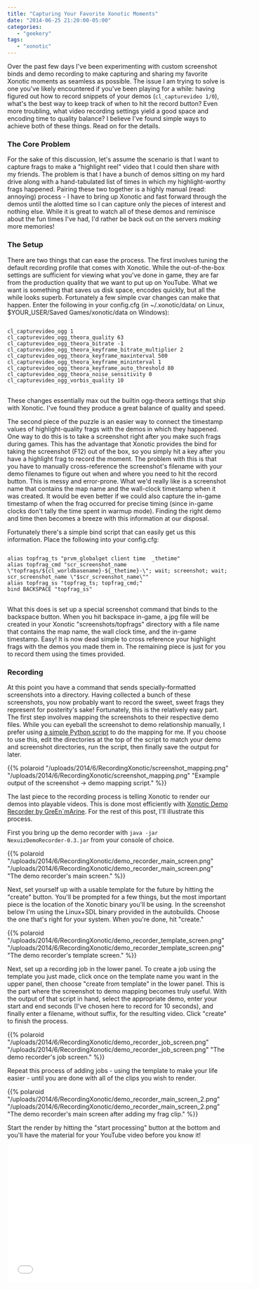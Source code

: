 ```yaml
---
title: "Capturing Your Favorite Xonotic Moments"
date: "2014-06-25 21:20:00-05:00"
categories:
   - "geekery"
tags:
   - "xonotic"
---
```

Over the past few days I've been experimenting with custom screenshot binds and demo recording to make capturing and sharing my favorite Xonotic moments as seamless as possible. The issue I am trying to solve is one you've likely encountered if you've been playing for a while: having figured out how to record snippets of your demos (<code>cl_capturevideo 1/0</code>), what's the best way to keep track of when to hit the record button? Even more troubling, what video recording settings yield a good space and encoding time to quality balance? I believe I've found simple ways to achieve both of these things. Read on for the details.

<!--more-->

### The Core Problem

For the sake of this discussion, let's assume the scenario is that I want to capture frags to make a "highlight reel" video that I could then share with my friends. The problem is that I have a bunch of demos sitting on my hard drive along with a hand-tabulated list of times in which my highlight-worthy frags happened. Pairing these two together is a highly manual (read: annoying) process - I have to bring up Xonotic and fast forward through the demos until the alotted time so I can capture only the pieces of interest and nothing else. While it is great to watch all of these demos and reminisce about the fun times I've had, I'd rather be back out on the servers *making* more memories!

### The Setup

There are two things that can ease the process. The first involves tuning the default recording profile that comes with Xonotic. While the out-of-the-box settings are sufficient for viewing what you've done in game, they are far from the production quality that we want to put up on YouTube. What we want is something that saves us disk space, encodes quickly, but all the while looks superb. Fortunately a few simple cvar changes can make that happen. Enter the following in your config.cfg (in ~/.xonotic/data/ on Linux, $YOUR_USER/Saved Games/xonotic/data on Windows):

<pre><code>
cl_capturevideo_ogg 1
cl_capturevideo_ogg_theora_quality 63
cl_capturevideo_ogg_theora_bitrate -1
cl_capturevideo_ogg_theora_keyframe_bitrate_multiplier 2
cl_capturevideo_ogg_theora_keyframe_maxinterval 500
cl_capturevideo_ogg_theora_keyframe_mininterval 1
cl_capturevideo_ogg_theora_keyframe_auto_threshold 80
cl_capturevideo_ogg_theora_noise_sensitivity 0
cl_capturevideo_ogg_vorbis_quality 10
</code>
</pre>

These changes essentially max out the builtin ogg-theora settings that ship with Xonotic. I've found they produce a great balance of quality and speed. 

The second piece of the puzzle is an easier way to connect the timestamp values of highlight-quality frags with the demos in which they happened. One way to do this is to take a screenshot right after you make such frags during games. This has the advantage that Xonotic provides the bind for taking the screenshot (F12) out of the box, so you simply hit a key after you have a highlight frag to record the moment. The problem with this is that you have to manually cross-reference the screenshot's filename with your demo filenames to figure out when and where you need to hit the record button. This is messy and error-prone. What we'd really like is a screenshot name that contains the map name and the wall-clock timestamp when it was created. It would be even better if we could also capture the in-game timestamp of when the frag occurred for precise timing (since in-game clocks don't tally the time spent in warmup mode). Finding the right demo and time then becomes a breeze with this information at our disposal.

Fortunately there's a simple bind script that can easily get us this information. Place the following into your config.cfg:

<pre><code>
alias topfrag_ts "prvm_globalget client time  _thetime"
alias topfrag_cmd "scr_screenshot_name \"topfrags/${cl_worldbasename}-${_thetime}-\"; wait; screenshot; wait; scr_screenshot_name \"$scr_screenshot_name\""
alias topfrag_ss "topfrag_ts; topfrag_cmd;"
bind BACKSPACE "topfrag_ss"
</code>
</pre>

What this does is set up a special screenshot command that binds to the backspace button. When you hit backspace in-game, a jpg file will be created in your Xonotic "screenshots/topfrags" directory with a file name that contains the map name, the wall clock time, and the in-game timestamp. Easy! It is now dead simple to cross reference your highlight frags with the demos you made them in. The remaining piece is just for you to record them using the times provided. 

### Recording

At this point you have a command that sends specially-formatted screenshots into a directory. Having collected a bunch of these screenshots, you now probably want to record the sweet, sweet frags they represent for posterity's sake! Fortunately, this is the relatively easy part. The first step involves mapping the screenshots to their respective demo files. While you can eyeball the screenshot to demo relationship manually, I prefer using [a simple Python script](/uploads/2014/6/RecordingXonotic/screenshot_to_demo_second.py) to do the mapping for me. If you choose to use this, edit the directories at the top of the script to match your demo and screenshot directories, run the script, then finally save the output for later. 

{{% polaroid
   "/uploads/2014/6/RecordingXonotic/screenshot_mapping.png"
   "/uploads/2014/6/RecordingXonotic/screenshot_mapping.png"
   "Example output of the screenshot -> demo mapping script."
%}}

The last piece to the recording process is telling Xonotic to render our demos into playable videos. This is done most efficiently with [Xonotic Demo Recorder by GreEn`mArine](http://forums.xonotic.org/showthread.php?tid=1447). For the rest of this post, I'll illustrate this process. 

First you bring up the demo recorder with <code>java -jar NexuizDemoRecorder-0.3.jar</code> from your console of choice.

{{% polaroid
   "/uploads/2014/6/RecordingXonotic/demo_recorder_main_screen.png"
   "/uploads/2014/6/RecordingXonotic/demo_recorder_main_screen.png"
   "The demo recorder's main screen."
%}}

Next, set yourself up with a usable template for the future by hitting the "create" button. You'll be prompted for a few things, but the most important piece is the location of the Xonotic binary you'll be using. In the screenshot below I'm using the Linux+SDL binary provided in the autobuilds. Choose the one that's right for your system. When you're done, hit "create."

{{% polaroid
   "/uploads/2014/6/RecordingXonotic/demo_recorder_template_screen.png"
   "/uploads/2014/6/RecordingXonotic/demo_recorder_template_screen.png"
   "The demo recorder's template screen."
%}}

Next, set up a recording job in the lower panel. To create a job using the template you just made, click once on the template name you want in the upper panel, then choose "create from template" in the lower panel. This is the part where the screenshot to demo mapping becomes truly useful. With the output of that script in hand, select the appropriate demo, enter your start and end seconds (I've chosen here to record for 10 seconds), and finally enter a filename, without suffix, for the resulting video. Click "create" to finish the process. 

{{% polaroid
   "/uploads/2014/6/RecordingXonotic/demo_recorder_job_screen.png"
   "/uploads/2014/6/RecordingXonotic/demo_recorder_job_screen.png"
   "The demo recorder's job screen."
%}}

Repeat this process of adding jobs - using the template to make your life easier - until you are done with all of the clips you wish to render. 

{{% polaroid
   "/uploads/2014/6/RecordingXonotic/demo_recorder_main_screen_2.png"
   "/uploads/2014/6/RecordingXonotic/demo_recorder_main_screen_2.png"
   "The demo recorder's main screen after adding my frag clip."
%}}

Start the render by hitting the "start processing" button at the bottom and you'll have the material for your YouTube video before you know it! 

<iframe width="560" height="315" src="//www.youtube.com/embed/mEnw2rg5eCs" frameborder="0" allowfullscreen></iframe>
